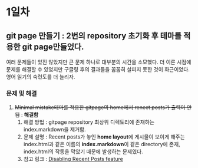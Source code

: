 # 1일차  
## git page 만들기 : 2번의 repository 초기화 후 테마를 적용한 git page만들었다. 
여러 문제들이 있진 않았지만 큰 문제 하나로 대부분의 시간을 소모했다. 더 이른 시점에 문제를 해결할 수 있었지만 구글링 후의 결과들을 꼼꼼히 살피지 못한 것이 화근이었다. 영어 읽기의 숙련도를 더 늘리자.  

### 문제 및 해결
1. ~~Minimal mistake테마를 적용한 gitpage의 home에서 rencet posts가 출력이 안됨~~ : **해결함**   
    1. 해결 방법 : gitpage repository 최상위 디렉토리에 존재하는 index.markdown을 제거함.  
    2. 문제 설명 : Recent posts가 놓인 **home layout**에 게시물이 보이게 해주는 index.html과 같은 이름의 **index.markdown**이 같은 directory에 존재, index.html의 작동을 막았기 때문에 발생하는 문제였다.  
    3. 참고 링크 : [Disabling Recent Posts feature](https://github.com/mmistakes/minimal-mistakes/issues/1740)
  
